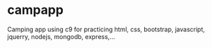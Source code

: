 # campapp

Camping app using c9 for practicing html, css, bootstrap, javascript, jquerry, nodejs, mongodb, express,...
